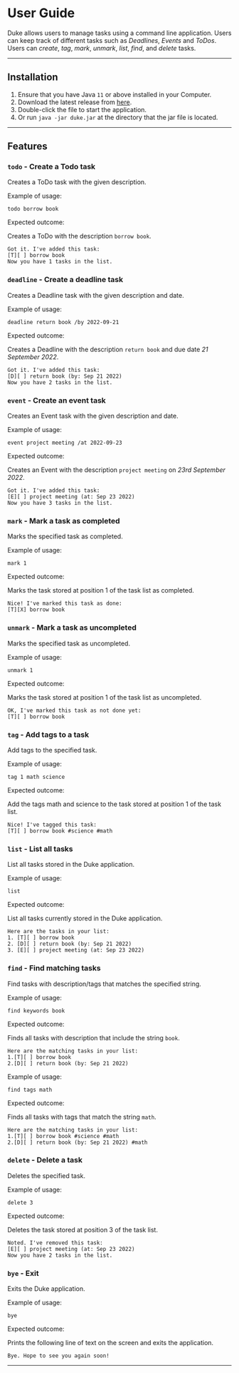 # User Guide

Duke allows users to manage tasks using a command line application.
Users can keep track of different tasks such as _Deadlines_, _Events_ and _ToDos_.
Users can _create_, _tag_, _mark_, _unmark_, _list_, _find_, and _delete_ tasks.

---

## Installation

1. Ensure that you have Java `11` or above installed in your Computer.
2. Download the latest release from [here](https://github.com/Marcusgwj/ip).
3. Double-click the file to start the application.
4. Or run `java -jar duke.jar` at the directory that the jar file is located.

---

## Features

### `todo` - Create a Todo task

Creates a ToDo task with the given description.

Example of usage:

`todo borrow book`

Expected outcome:

Creates a ToDo with the description `borrow book`.

```
Got it. I've added this task: 
[T][ ] borrow book
Now you have 1 tasks in the list.
```

### `deadline` - Create a deadline task

Creates a Deadline task with the given description and date.

Example of usage:

`deadline return book /by 2022-09-21`

Expected outcome:

Creates a Deadline with the description `return book` and due date _21 September 2022_.

```
Got it. I've added this task: 
[D][ ] return book (by: Sep 21 2022)
Now you have 2 tasks in the list.
```


### `event` - Create an event task

Creates an Event task with the given description and date.

Example of usage:

`event project meeting /at 2022-09-23`

Expected outcome:

Creates an Event with the description `project meeting` on _23rd September 2022_.

```
Got it. I've added this task: 
[E][ ] project meeting (at: Sep 23 2022)
Now you have 3 tasks in the list.
```

### `mark` - Mark a task as completed

Marks the specified task as completed.

Example of usage:

`mark 1`

Expected outcome:

Marks the task stored at position 1 of the task list as completed.

```
Nice! I've marked this task as done:
[T][X] borrow book
```

### `unmark` - Mark a task as uncompleted

Marks the specified task as uncompleted.

Example of usage:

`unmark 1`

Expected outcome:

Marks the task stored at position 1 of the task list as uncompleted.

```
OK, I've marked this task as not done yet:
[T][ ] borrow book
```

### `tag` - Add tags to a task

Add tags to the specified task.

Example of usage:

`tag 1 math science`

Expected outcome:

Add the tags math and science to the task stored at position 1 of the task list.

```
Nice! I've tagged this task:
[T][ ] borrow book #science #math
```

### `list` - List all tasks

List all tasks stored in the Duke application.

Example of usage:

`list`

Expected outcome:

List all tasks currently stored in the Duke application.

```
Here are the tasks in your list:
1. [T][ ] borrow book
2. [D][ ] return book (by: Sep 21 2022)
3. [E][ ] project meeting (at: Sep 23 2022)
```

### `find` - Find matching tasks

Find tasks with description/tags that matches the specified string.

Example of usage:

`find keywords book`

Expected outcome:

Finds all tasks with description that include the string `book`.

```
Here are the matching tasks in your list:
1.[T][ ] borrow book
2.[D][ ] return book (by: Sep 21 2022)
```

Example of usage:

`find tags math`

Expected outcome:

Finds all tasks with tags that match the string `math`.

```
Here are the matching tasks in your list:
1.[T][ ] borrow book #science #math
2.[D][ ] return book (by: Sep 21 2022) #math
```

### `delete` - Delete a task

Deletes the specified task.

Example of usage:

`delete 3`

Expected outcome:

Deletes the task stored at position 3 of the task list.

```
Noted. I've removed this task:
[E][ ] project meeting (at: Sep 23 2022)
Now you have 2 tasks in the list.
```

### `bye` - Exit

Exits the Duke application.

Example of usage:

`bye`

Expected outcome:

Prints the following line of text on the screen and exits the application.

```
Bye. Hope to see you again soon!
```

---